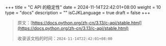 +++
title = "C API 的稳定性"
date = 2024-11-14T22:42:01+08:00
weight = 10
type = "docs"
description = ""
isCJKLanguage = true
draft = false
+++

> 原文：[https://docs.python.org/zh-cn/3.13/c-api/stable.html](https://docs.python.org/zh-cn/3.13/c-api/stable.html)
>
> 收录该文档的时间：`2024-11-14T22:42:01+08:00`
